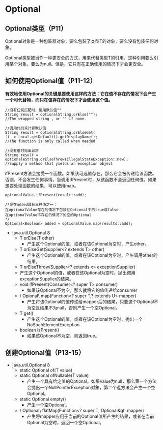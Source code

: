 # Optional

## Optional类型（P11）

Optional对象是一种包装器对象，要么包装了类型T的对象，要么没有包装任何对象。

Optional类型被当作一种更安全的方式，用来代替类型T的引用，这种引用要么引用某个对象，要么为null。但是，它只有在正确使用的情况下才会更安全。

## 如何使用Optional值（P11-12）

**有效地使用Optional的关键是要使用这样的方法：它在值不存在的情况下会产生一个可代替物，而只在值存在的情况下才会使用这个值。**

```text
//没有任何匹配时，使用默认值""
String result = optionalString.orElse("");
//The wrapped string , or "" if none.

//调用代码来计算默认值
String result = optionalString.orElseGet(
() -> Local.getDefault().getDisplayName();
//The function is only called when needed

//没有值时抛出异常
String result = optionaleString.orElseThrow(IllegalStateException::new);
//Supply a method that yields an exception object
```

ifPresent方法会接受一个函数。如果该可选值存在，那么它会被传递给该函数。否则，不会发生任何事情。当调用ifPresent时，从该函数不会返回任何值。如果想要处理函数的结果，可以使用map。

```text
optionalValue.ifPresent(result::add);

/*现在added具有三种值之一：
在optionalValue存在的情况下包装在Optional中的true或false
在optionalValue不存在的情况下的空的Optional
*/
Optional<Boolean> added = optionalValue.map(results::add);
```

* java.util.Optional 8
  * T orElse\(T other\)
    * 产生这个Optional的值，或者在该Optional为空时，产生other。
  * T orElseGet\(Supplier&lt;? extends T&gt; other\)
    * 产生这个Optional的值，或者在该Optional为空时，产生调用other的结果。
  *  T orElseThrow\(Supplier&lt;? extends x&gt; exceptionSupplier\)
    * 产生这个Optional的值，或者在该Optional为空时，抛出调用exceptionSupplier的结果。
  * void ifPresent\(Consumer&lt;? super T&gt; consumer\)
    * 如果该Optional不为空，那么就将它的值传递给consumer
  * \ Opional\ map\(Function&lt;? super T,? extends U&gt; mapper\)
    * 产生将该Optional的值传递给mapper后的结果，只要这个Optional不为空且结果不为null，否则产生一个空Optional。
  * T get\(\)
    * 产生这个Optional的值，或者在该Optional为空时，抛出一个NoSuchElementException
  * boolean isPresent\(\)
    * 如果该Optional不为空，则返回true。

## 创建Optional值（P13-15）

* java.util.Optional 8
  * static  Optional of\(T value\)
  * static  Optional ofNullable\(T value\)
    * 产生一个具有给定值的Optional。如果value为null，那么第一个方法会抛出一个NullPointerException对象，第二个返方法会产生一个空Optional。
  * static  Optional empty\(\)
    * 产生一个空Optional。
  * \ Optional\ flatMap\(Function&lt;? super T, Optional\&gt; mapper\)
    * 产生将mapper应用于当前的Optional值所产生的结果，或者在当前Optional为空时，返回一个空Optional。

